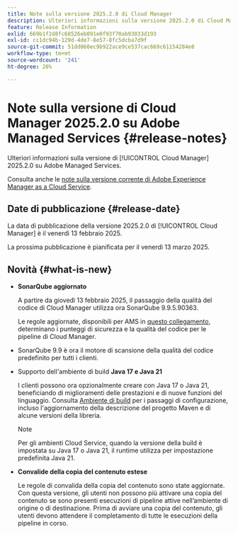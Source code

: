 ```yaml
---
title: Note sulla versione 2025.2.0 di Cloud Manager
description: Ulteriori informazioni sulla versione 2025.2.0 di Cloud Manager su Adobe Managed Services.
feature: Release Information
exlid: 669b1f2d8fc68526eb091e0f93f70ab93033d193
exl-id: cc1dc94b-129d-4de7-8e57-8fc5dcba7d9f
source-git-commit: 51dd060ec9b922ace9ce537cac669c61154284e8
workflow-type: tm+mt
source-wordcount: '241'
ht-degree: 26%

---
```


# Note sulla versione di Cloud Manager 2025.2.0 su Adobe Managed Services {#release-notes}

<!-- RELEASE WIKI  https://wiki.corp.adobe.com/display/DMSArchitecture/Cloud+Manager+2025.02.0+Release -->

Ulteriori informazioni sulla versione di [!UICONTROL Cloud Manager] 2025.2.0 su Adobe Managed Services.

Consulta anche le [note sulla versione corrente di Adobe Experience Manager as a Cloud Service](https://experienceleague.adobe.com/it/docs/experience-manager-cloud-service/content/release-notes/home).

## Date di pubblicazione {#release-date}

La data di pubblicazione della versione 2025.2.0 di [!UICONTROL Cloud Manager] è il venerdì 13 febbraio 2025.

La prossima pubblicazione è pianificata per il venerdì 13 marzo 2025.

## Novità {#what-is-new}

<!-- * The AEM Code Quality step now uses SonarQube 9.9 Server, replacing the older 7.4 version. This upgrade brings additional security, performance, and code quality checks, offering more comprehensive analysis and coverage for your projects. --> <!-- CMGR-45683 -->

* **SonarQube aggiornato**

  A partire da giovedì 13 febbraio 2025, il passaggio della qualità del codice di Cloud Manager utilizza ora SonarQube 9.9.5.90363.

  Le regole aggiornate, disponibili per AMS in [questo collegamento](/help/using/code-quality-testing.md#code-quality-testing-step), determinano i punteggi di sicurezza e la qualità del codice per le pipeline di Cloud Manager.

* SonarQube 9.9 è ora il motore di scansione della qualità del codice predefinito per tutti i clienti.

* Supporto dell&#39;ambiente di build **Java 17 e Java 21**

  I clienti possono ora opzionalmente creare con Java 17 o Java 21, beneficiando di miglioramenti delle prestazioni e di nuove funzioni del linguaggio. Consulta [Ambiente di build](/help/getting-started/build-environment.md) per i passaggi di configurazione, incluso l&#39;aggiornamento della descrizione del progetto Maven e di alcune versioni della libreria.

  >[!NOTE]
  >Per gli ambienti Cloud Service, quando la versione della build è impostata su Java 17 o Java 21, il runtime utilizza per impostazione predefinita Java 21.

* **Convalide della copia del contenuto estese**

  Le regole di convalida della copia del contenuto sono state aggiornate. Con questa versione, gli utenti non possono più attivare una copia del contenuto se sono presenti esecuzioni di pipeline attive nell’ambiente di origine o di destinazione. Prima di avviare una copia del contenuto, gli utenti devono attendere il completamento di tutte le esecuzioni della pipeline in corso.

<!-- 
## Early adoption program {#early-adoption}

Be a part of Cloud Manager's early adoption program and have a chance to test upcoming features.

### Bring Your Own Git - now with support for GitLab and Bitbucket {#gitlab-bitbucket}

The **Bring Your Own Git** feature has been expanded to include support for external repositories, such as GitLab and Bitbucket. This new support is in addition to the already existing support for private and enterprise GitHub repositories. When you add these new repos, you can also link them directly to your pipelines. You can host these repositories on public cloud platforms or within your private cloud or infrastructure. This integration also removes the need for constant code synchronization with the Adobe repository and provides the ability to validate pull requests before merging them into a main branch.

Pipelines using external repositories (excluding GitHub-hosted ones) and the **Deployment Trigger** set to **On Git Changes** now start automatically.

See [Add external repositories in Cloud Manager](/help/managing-code/external-repositories.md).

![Add Repository dialog box](/help/release-notes/assets/repositories-add-release-notes.png)

>[!NOTE]
>
>Currently, the out-of-the-box pull request code quality checks are exclusive to GitHub-hosted repositories, but an update to extend this functionality to other Git vendors is in the works.

If you are interested in testing this new feature and sharing your feedback, send an email to [Grp-CloudManager_BYOG@adobe.com](mailto:Grp-CloudManager_BYOG@adobe.com) from your email address associated with your Adobe ID. Be sure to include which Git platform you want to use and whether you are on a private/public or enterprise repository structure. -->


<!-- ## Bug fixes {#bug-fixes}

* A

Known Issues {#known-issues}

* A -->
